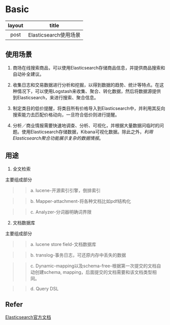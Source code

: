 # Basic

|   layout   |    title   |
|:----------:|:----------:|
|   post     | Elasticsearch使用场景|


## 使用场景

1. 商场在线搜索商品，可以使用Elasticsearch存储商品信息，并提供商品搜索和自动补全建议。  

2. 收集日志和交易数据进行分析和挖掘，以得到数据的趋势、统计等特点。在这种情况下，可以使用Logstash来收集、聚合、转化数据，然后将数据源提供到Elasticsearch，来进行搜索、聚合信息。

3. 制定类目的低价提醒，将类目所有价格导入到Elasticsearch中，并利用其反向搜索能力去匹配价格动向，一旦符合低价则进行提醒。

4. 分析／商业情报需要快速地调查、分析、可视化，并根据大量数据问临时的问题。使用Elasticsearch存储数据，Kibana可视化数据。除此之外，*利用Elasticsearch聚合功能展示复杂的数据情报*。


## 用途

1. 全文检索

主要组成部分

>> a. lucene-开源索引引擎，倒排索引

>> b. Mapper-attachment-将各种文档比如pdf结构化

>> c. Analyzer-分词器明确词界限

2. 文档数据库

主要组成部分

>> a. lucene store field-文档数据库

>> b. translog-事务日志，可还原内存中丢失的数据

>> c. Dynamic-mapping以及schema-free-根据第一次提交的文档自动创建schema, mapping，后面提交的文档需要和该文档类型相同。 

>> d. Query DSL

## Refer

[Elasticsearch官方文档](https://www.elastic.co/guide/en/elasticsearch/reference/current/index.html)
